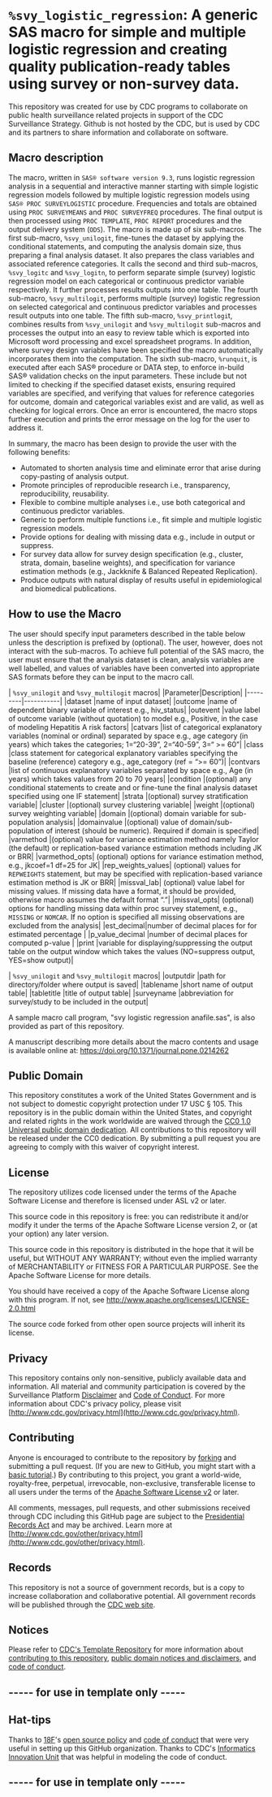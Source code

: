 # `%svy_logistic_regression`: A generic SAS macro for simple and multiple logistic regression and creating quality publication-ready tables using survey or non-survey data.

This repository was created for use by CDC programs to collaborate on public health surveillance related projects in support of the CDC Surveillance Strategy.  Github is not hosted by the CDC, but is used by CDC and its partners to share information and collaborate on software.

## Macro description
The macro, written in `SAS® software version 9.3`, runs logistic regression analysis in a sequential and interactive manner starting with simple logistic regression models followed by multiple logistic regression models using `SAS® PROC SURVEYLOGISTIC` procedure. Frequencies and totals are obtained using `PROC SURVEYMEANS` and `PROC SURVEYFREQ` procedures. The final output is then processed using `PROC TEMPLATE`, `PROC REPORT` procedures and the output delivery system (`ODS`). 
The macro is made up of six sub-macros. The first sub-macro, `%svy_unilogit`, fine-tunes the dataset by applying the conditional statements, and computing the analysis domain size, thus preparing a final analysis dataset. It also prepares the class variables and associated reference categories. It calls the second and third sub-macros, `%svy_logitc` and `%svy_logitn`, to perform separate simple (survey) logistic regression model on each categorical or continuous predictor variable respectively. It further processes results outputs into one table. The fourth sub-macro, `%svy_multilogit`, performs multiple (survey) logistic regression on selected categorical and continuous predictor variables and processes result outputs into one table. The fifth sub-macro, `%svy_printlogi`t, combines results from `%svy_unilogit` and `%svy_multilogit` sub-macros and processes the output into an easy to review table which is exported into Microsoft word processing and excel spreadsheet programs. In addition, where survey design variables have been specified the macro automatically incorporates them into the computation. The sixth sub-macro, `%runquit`, is executed after each SAS® procedure or DATA step, to enforce in-build SAS® validation checks on the input parameters. These include but not limited to checking if the specified dataset exists, ensuring required variables are specified, and verifying that values for reference categories for outcome, domain and categorical variables exist and are valid, as well as checking for logical errors. Once an error is encountered, the macro stops further execution and prints the error message on the log for the user to address it.

In summary, the macro has been design to provide the user with the following benefits:

- Automated to shorten analysis time and eliminate error that arise during copy-pasting of analysis output.
- Promote principles of reproducible research i.e., transparency, reproducibility, reusability.
- Flexible to combine multiple analyses i.e., use both categorical and continuous predictor variables.
- Generic to perform multiple functions i.e., fit simple and multiple logistic regression models.
- Provide options for dealing with missing data e.g., include in output or suppress.
- For survey data allow for survey design specification (e.g., cluster, strata, domain, baseline weights), and specification for variance estimation methods (e.g., Jackknife & Balanced Repeated Replication).
- Produce outputs with natural display of results useful in epidemiological and biomedical publications.

## How to use the Macro
The user should specify input parameters described in the table below unless the description is prefixed by (optional). The user, however, does not interact with the sub-macros. To achieve full potential of the SAS macro, the user must ensure that the analysis dataset is clean, analysis variables are well labelled, and values of variables have been converted into appropriate SAS formats before they can be input to the macro call.

| `%svy_unilogit` and `%svy_multilogit` macros|
|Parameter|Description|
|---------|-----------|
|dataset	|name of input dataset|
|outcome	|name of dependent binary variable of interest e.g., hiv_status|
|outevent	|value label of outcome variable (without quotation) to model e.g., Positive, in the case of modeling Hepatitis A risk factors|
|catvars	|list of categorical explanatory variables (nominal or ordinal) separated by space e.g., age category (in years) which takes the categories; 1=“20-39”, 2=“40-59”, 3=“ >= 60”|
|class	|class statement for categorical explanatory variables specifying the baseline (reference) category e.g., age_category (ref = “>= 60”)|
|contvars	|list of continuous explanatory variables separated by space e.g., Age (in years) which takes values from 20 to 70 years|
|condition	|(optional) any conditional statements to create and or fine-tune the final analysis dataset specified using one IF statement|
|strata	|(optional) survey stratification variable|
|cluster	|(optional) survey clustering variable|
|weight	|(optional) survey weighting variable|
|domain		|(optional) domain variable for sub-population analysis|
|domainvalue	|(optional) value of domain/sub-population of interest (should be numeric). Required if domain is specified|
|varmethod	|(optional) value for variance estimation method namely Taylor (the default) or replication-based variance estimation methods including JK or BRR|
|varmethod_opts|	(optional) options for variance estimation method, e.g., jkcoef=1 df=25 for JK|
|rep_weights_values|	(optional) values for `REPWEIGHTS` statement, but may be specified with replication-based variance estimation method is JK or BRR|
|missval_lab|	(optional) value label for missing values. If missing data have a format, it should be provided, otherwise macro assumes the default format “.”|
|missval_opts|	(optional) options for handling missing data within proc survey statement, e.g., `MISSING` or `NOMCAR`. If no option is specified all missing observations are excluded from the analysis|
|est_decimal|number of decimal places for for estimated percentage |
|p_value_decimal |number of decimal places for computed p-value |
|print	|variable for displaying/suppressing the output table on the output window which takes the values (NO=suppress output, YES=show output)|

| `%svy_unilogit` and `%svy_multilogit` macros|
|outputdir	|path for directory/folder where output is saved|
|tablename	|short name of output table|
|tabletitle	|title of output table|
|surveyname	|abbreviation for survey/study to be included in the output|

A sample macro call program, "svy logistic regression anafile.sas", is also provided as part of this repository.

A manuscript describing more details about the macro contents and usage is available online at: https://doi.org/10.1371/journal.pone.0214262

## Public Domain
This repository constitutes a work of the United States Government and is not
subject to domestic copyright protection under 17 USC § 105. This repository is in
the public domain within the United States, and copyright and related rights in
the work worldwide are waived through the [CC0 1.0 Universal public domain dedication](https://creativecommons.org/publicdomain/zero/1.0/).
All contributions to this repository will be released under the CC0 dedication. By
submitting a pull request you are agreeing to comply with this waiver of
copyright interest.

## License
The repository utilizes code licensed under the terms of the Apache Software
License and therefore is licensed under ASL v2 or later.

This source code in this repository is free: you can redistribute it and/or modify it under
the terms of the Apache Software License version 2, or (at your option) any
later version.

This source code in this repository is distributed in the hope that it will be useful, but WITHOUT ANY
WARRANTY; without even the implied warranty of MERCHANTABILITY or FITNESS FOR A
PARTICULAR PURPOSE. See the Apache Software License for more details.

You should have received a copy of the Apache Software License along with this
program. If not, see http://www.apache.org/licenses/LICENSE-2.0.html

The source code forked from other open source projects will inherit its license.


## Privacy
This repository contains only non-sensitive, publicly available data and
information. All material and community participation is covered by the
Surveillance Platform [Disclaimer](https://github.com/CDCgov/template/blob/master/DISCLAIMER.md)
and [Code of Conduct](https://github.com/CDCgov/template/blob/master/code-of-conduct.md).
For more information about CDC's privacy policy, please visit [http://www.cdc.gov/privacy.html](http://www.cdc.gov/privacy.html).

## Contributing
Anyone is encouraged to contribute to the repository by [forking](https://help.github.com/articles/fork-a-repo)
and submitting a pull request. (If you are new to GitHub, you might start with a
[basic tutorial](https://help.github.com/articles/set-up-git).) By contributing
to this project, you grant a world-wide, royalty-free, perpetual, irrevocable,
non-exclusive, transferable license to all users under the terms of the
[Apache Software License v2](http://www.apache.org/licenses/LICENSE-2.0.html) or
later.

All comments, messages, pull requests, and other submissions received through
CDC including this GitHub page are subject to the [Presidential Records Act](http://www.archives.gov/about/laws/presidential-records.html)
and may be archived. Learn more at [http://www.cdc.gov/other/privacy.html](http://www.cdc.gov/other/privacy.html).

## Records
This repository is not a source of government records, but is a copy to increase
collaboration and collaborative potential. All government records will be
published through the [CDC web site](http://www.cdc.gov).

## Notices
Please refer to [CDC's Template Repository](https://github.com/CDCgov/template)
for more information about [contributing to this repository](https://github.com/CDCgov/template/blob/master/CONTRIBUTING.md),
[public domain notices and disclaimers](https://github.com/CDCgov/template/blob/master/DISCLAIMER.md),
and [code of conduct](https://github.com/CDCgov/template/blob/master/code-of-conduct.md).

## ----- for use in template only -----
## Hat-tips
Thanks to [18F](https://18f.gsa.gov/)'s [open source policy](https://github.com/18F/open-source-policy)
and [code of conduct](https://github.com/CDCgov/code-of-conduct/blob/master/code-of-conduct.md)
that were very useful in setting up this GitHub organization. Thanks to CDC's
[Informatics Innovation Unit](https://www.phiresearchlab.org/index.php/code-of-conduct/)
that was helpful in modeling the code of conduct.

## ----- for use in template only -----

